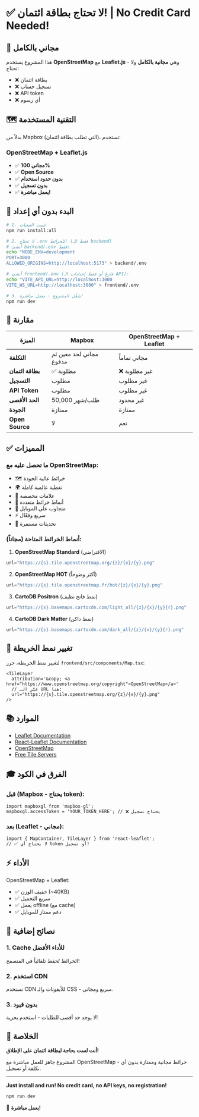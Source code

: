 # ✅ لا تحتاج بطاقة ائتمان! | No Credit Card Needed!

## 🎉 مجاني بالكامل

هذا المشروع يستخدم **OpenStreetMap** مع **Leaflet.js** - وهي **مجانية بالكامل** ولا تحتاج:
- ❌ بطاقة ائتمان
- ❌ تسجيل حساب
- ❌ API token
- ❌ أي رسوم

## 🗺️ التقنية المستخدمة

بدلاً من Mapbox (التي تطلب بطاقة ائتمان)، نستخدم:

### OpenStreetMap + Leaflet.js
- ✅ **مجاني 100%**
- ✅ **Open Source**
- ✅ **بدون حدود استخدام**
- ✅ **بدون تسجيل**
- ✅ **يعمل مباشرة!**

## 🚀 البدء بدون أي إعداد

```bash
# 1. تثبيت التبعيات
npm run install:all

# 2. لا تحتاج .env للخرائط! (فقط للـ backend)
# أنشئ backend/.env فقط:
echo "NODE_ENV=development
PORT=3000
ALLOWED_ORIGINS=http://localhost:5173" > backend/.env

# أنشئ frontend/.env (فارغ أو فقط إعدادات الـ API):
echo "VITE_API_URL=http://localhost:3000
VITE_WS_URL=http://localhost:3000" > frontend/.env

# 3. شغّل المشروع - يعمل مباشرة!
npm run dev
```

## 🎯 مقارنة

| الميزة | Mapbox | OpenStreetMap + Leaflet |
|--------|--------|------------------------|
| **التكلفة** | مجاني لحد معين ثم مدفوع | مجاني تماماً |
| **بطاقة ائتمان** | ✅ مطلوبة | ❌ غير مطلوبة |
| **التسجيل** | مطلوب | غير مطلوب |
| **API Token** | مطلوب | غير مطلوب |
| **الحد الأقصى** | 50,000 طلب/شهر | غير محدود |
| **الجودة** | ممتازة | ممتازة |
| **Open Source** | لا | نعم |

## ✅ المميزات

### ما تحصل عليه مع OpenStreetMap:
- 🗺️ خرائط عالية الجودة
- 🌍 تغطية عالمية كاملة
- 📍 علامات مخصصة
- 🎨 أنماط خرائط متعددة
- 📱 متجاوب على الموبايل
- ⚡ سريع وفعّال
- 🔄 تحديثات مستمرة

### أنماط الخرائط المتاحة (مجاناً):

1. **OpenStreetMap Standard** (الافتراضي)
```javascript
url="https://{s}.tile.openstreetmap.org/{z}/{x}/{y}.png"
```

2. **OpenStreetMap HOT** (أكثر وضوحاً)
```javascript
url="https://{s}.tile.openstreetmap.fr/hot/{z}/{x}/{y}.png"
```

3. **CartoDB Positron** (نمط فاتح نظيف)
```javascript
url="https://{s}.basemaps.cartocdn.com/light_all/{z}/{x}/{y}{r}.png"
```

4. **CartoDB Dark Matter** (نمط داكن)
```javascript
url="https://{s}.basemaps.cartocdn.com/dark_all/{z}/{x}/{y}{r}.png"
```

## 🎨 تغيير نمط الخريطة

لتغيير نمط الخريطة، حرر `frontend/src/components/Map.tsx`:

```tsx
<TileLayer
  attribution='&copy; <a href="https://www.openstreetmap.org/copyright">OpenStreetMap</a>'
  // غيّر الـ URL هنا:
  url="https://{s}.tile.openstreetmap.org/{z}/{x}/{y}.png"
/>
```

## 📚 الموارد

- [Leaflet Documentation](https://leafletjs.com/)
- [React-Leaflet Documentation](https://react-leaflet.js.org/)
- [OpenStreetMap](https://www.openstreetmap.org/)
- [Free Tile Servers](https://wiki.openstreetmap.org/wiki/Tile_servers)

## 🎓 الفرق في الكود

### قبل (Mapbox - يحتاج token):
```tsx
import mapboxgl from 'mapbox-gl';
mapboxgl.accessToken = 'YOUR_TOKEN_HERE'; // ❌ يحتاج تسجيل
```

### بعد (Leaflet - مجاني):
```tsx
import { MapContainer, TileLayer } from 'react-leaflet';
// ✅ لا يحتاج أي token أو تسجيل!
```

## ⚡ الأداء

OpenStreetMap + Leaflet:
- ✅ خفيف الوزن (~40KB)
- ✅ سريع التحميل
- ✅ يعمل offline (مع cache)
- ✅ دعم ممتاز للموبايل

## 🌟 نصائح إضافية

### 1. Cache للأداء الأفضل
الخرائط تُحفظ تلقائياً في المتصفح!

### 2. استخدم CDN
نستخدم CDN للأيقونات والـ CSS - سريع ومجاني.

### 3. بدون قيود
لا يوجد حد أقصى للطلبات - استخدم بحرية!

## 🎉 الخلاصة

**أنت لست بحاجة لبطاقة ائتمان على الإطلاق!**

المشروع جاهز للعمل مباشرة مع OpenStreetMap - خرائط مجانية وممتازة بدون أي تكلفة أو تسجيل.

---

**Just install and run! No credit card, no API keys, no registration!**

```bash
npm run dev
```

🎉 **يعمل مباشرة!**

